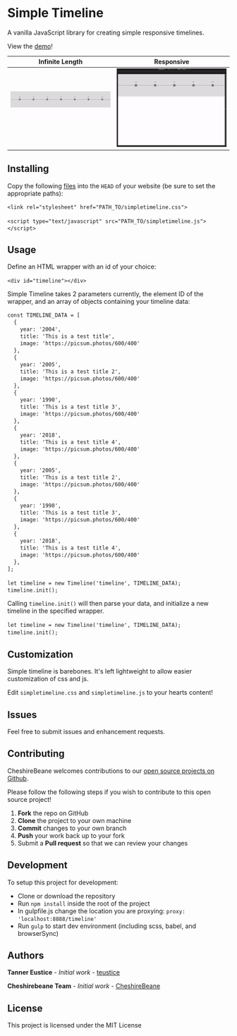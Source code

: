 # Simple Timeline

A vanilla JavaScript library for creating simple responsive timelines.

View the [demo](https://cheshirebeane.github.io/SimpleTimelines.js/)!

Infinite Length            |  Responsive
:-------------------------:|:-------------------------:
![](https://github.com/CheshireBeane/SimpleTimelines.js/blob/master/images/gif1.gif)  |  ![](https://github.com/CheshireBeane/SimpleTimelines.js/blob/master/images/gif2.gif)

## Installing

Copy the following [files](https://github.com/CheshireBeane/SimpleTimelines.js/tree/master/vendor) into the `HEAD` of your website (be sure to set the appropriate paths):

```
<link rel="stylesheet" href="PATH_TO/simpletimeline.css">

<script type="text/javascript" src="PATH_TO/simpletimeline.js"></script>
```

## Usage

Define an HTML wrapper with an id of your choice:

`<div id="timeline"></div>`

Simple Timeline takes 2 parameters currently, the element ID of the wrapper, and an array of objects containing your timeline data:

```
const TIMELINE_DATA = [
  {
    year: '2004',
    title: 'This is a test title',
    image: 'https://picsum.photos/600/400'
  },
  {
    year: '2005',
    title: 'This is a test title 2',
    image: 'https://picsum.photos/600/400'
  },
  {
    year: '1990',
    title: 'This is a test title 3',
    image: 'https://picsum.photos/600/400'
  },
  {
    year: '2018',
    title: 'This is a test title 4',
    image: 'https://picsum.photos/600/400'
  },
  {
    year: '2005',
    title: 'This is a test title 2',
    image: 'https://picsum.photos/600/400'
  },
  {
    year: '1990',
    title: 'This is a test title 3',
    image: 'https://picsum.photos/600/400'
  },
  {
    year: '2018',
    title: 'This is a test title 4',
    image: 'https://picsum.photos/600/400'
  },
];

let timeline = new Timeline('timeline', TIMELINE_DATA);
timeline.init();
```

Calling `timeline.init()` will then parse your data, and initialize a new timeline in the specified wrapper.

`let timeline = new Timeline('timeline', TIMELINE_DATA);`
`timeline.init();`

## Customization

Simple timeline is barebones. It's left lightweight to allow easier customization of css and js.

Edit `simpletimeline.css` and `simpletimeline.js` to your hearts content!


## Issues

Feel free to submit issues and enhancement requests.

## Contributing

CheshireBeane welcomes contributions to our [open source projects on Github](https://github.com/CheshireBeane).

Please follow the following steps if you wish to contribute to this open source project!

 1. **Fork** the repo on GitHub
 2. **Clone** the project to your own machine
 3. **Commit** changes to your own branch
 4. **Push** your work back up to your fork
 5. Submit a **Pull request** so that we can review your changes

## Development

To setup this project for development:

* Clone or download the repository
* Run `npm install` inside the root of the project
* In gulpfile.js change the location you are proxying: `proxy: 'localhost:8888/timeline'`
* Run `gulp` to start dev environment (including scss, babel, and browserSync)

## Authors

**Tanner Eustice** - *Initial work* - [teustice](https://github.com/teustice)

**Cheshirebeane Team** - *Initial work* - [CheshireBeane](https://github.com/Cheshirebeane)


## License

This project is licensed under the MIT License

